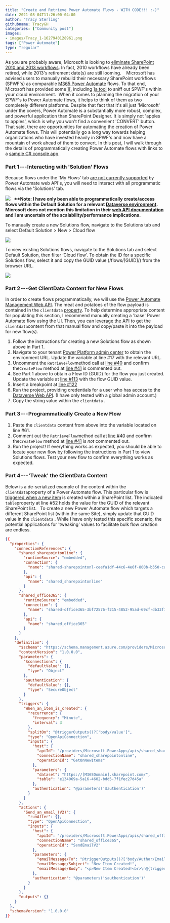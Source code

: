 ```yaml
---
title: "Create and Retrieve Power Automate Flows - WITH CODE!!! :-)"
date: 2021-08-04T11:26:00-04:00
author: "Tracy Sterling"
githubname: TracyGH
categories: ["Community post"]
images:
- images/Tracy_1-1627940128961.png
tags: ["Power Automate"]
type: "regular"
---
```


As you are probably aware, Microsoft is looking to [eliminate SharePoint
2010 and 2013
workflows](https://support.microsoft.com/office/sharepoint-2010-workflow-retirement-1ca3fff8-9985-410a-85aa-8120f626965f?ui=en-US&rs=en-US&ad=US). In fact, 2010 workflows have already been retired,
while 2013's retirement date(s) are still looming. 
 
Microsoft has advised users to manually rebuild their necessary
SharePoint workflows (SPWF's) as comparable
[M365 Power
Automate](https://docs.microsoft.com/power-automate/getting-started) flows. To that end, Microsoft has provided some
][, including ][a
tool](https://docs.microsoft.com/sharepoint/dev/transform/modernize-scanner) to sniff out SPWF's within your cloud
environment. 
When it comes to planning the migration of your SPWF's to Power Automate
flows, it helps to think of them as two completely different platforms.
Despite that fact that it's all just 'Microsoft' under the covers, Power
Automate is a substantially more robust, complex, and powerful
application than SharePoint Designer. It is simply not 'apples to
apples', which is why you won't find a convenient 'CONVERT' button. 
 
That said, there are opportunities for automating the creation of Power
Automate flows. This will potentially go a long way towards helping
organizations who have invested heavily in SPWF's and now have a
mountain of work ahead of them to convert. In this post, I will walk
through the details of programmatically creating Power Automate flows
with links to a [sample C# console
app](https://github.com/TracyGH/CreatePowerAutomateFlow/tree/master/CreateFlows). 

### Part 1 --- Interacting with 'Solution' Flows 

Because flows under the 'My Flows' tab [are not currently
supported](https://docs.microsoft.com/power-automate/web-api) by Power Automate web API's, you will need to
interact with all programmatic flows via the 'Solutions' tab. 

![](images/Tracy_1-1627940128961.png)
 
**\*\*Note: I have only been able to programmatically create/access
flows within the Default Solution for a relevant [Dataverse
environment](https://docs.microsoft.com/learn/modules/create-manage-environments/). Microsoft does not mention this limitation
in their [web API
documentation](https://docs.microsoft.com/power-automate/web-api) and I am uncertain of the
scalability/performance implications.**


To manually create a new Solutions flow, navigate to the Solutions tab and select Default Solution > New > Cloud flow 

![](images/Tracy_2-1627940129014.png)

To view existing Solutions flows, navigate to the Solutions tab and select Default Solution, then filter ‘Cloud flow’.
To obtain the ID for a specific Solutions flow, select it and copy the GUID value (/flows/[GUID]/) from the browser URL.

![](images/Tracy_3-1627940128946.png)


### Part 2 --- Get ClientData Content for New Flows 

In order to create flows programmatically, we will use the [Power
Automate Management Web
API](https://docs.microsoft.com/power-automate/web-api). The meat and potatoes of the flow payload is
contained in the `clientdata`
[property](https://docs.microsoft.com/power-automate/web-api#create-a-cloud-flow). To help determine appropriate content for populating
this section, I recommend manually creating a 'base' Power Automate flow
using the UI. Then, you can [leverage the
API](https://docs.microsoft.com/power-automate/web-api#list-flows) to get the `clientdata`content from that manual flow and copy/paste it into
the payload for new flow(s).

1.  Follow the instructions for creating a new Solutions flow as shown
    above in Part 1. 
2.  Navigate to your tenant [Power Platform admin
    center](https://admin.powerplatform.microsoft.com/environments) to obtain the environment URL. Update the
    variable at line #17 with the relevant URL. 
3.  Uncomment the `RetrieveFlow`method
    call at [line
    #40](https://github.com/TracyGH/CreatePowerAutomateFlow/blob/master/CreateFlows/SampleProgram.cs)
    and confirm the`CreateFlow` method
    at [line
    #41](https://github.com/TracyGH/CreatePowerAutomateFlow/blob/master/CreateFlows/SampleProgram.cs)
    is commented out.
4.  See Part 1 above to obtain a Flow ID (GUID) for the flow you just
    created. Update the variable at [line
    #113](https://github.com/TracyGH/CreatePowerAutomateFlow/blob/master/CreateFlows/SampleProgram.cs)
    with the flow GUID value. 
5.  Insert a breakpoint at [line
    #122](https://github.com/TracyGH/CreatePowerAutomateFlow/blob/master/CreateFlows/SampleProgram.cs)
6.  Run the project, providing credentials for a user who has access to
    the [Dataverse Web
    API](https://docs.microsoft.com/powerapps/developer/data-platform/authenticate-oauth). (I have only tested with a global admin
    account.)
7.  Copy the string value within the `clientdata` .

### Part 3 --- Programmatically Create a New Flow 

1.  Paste the `clientdata` content from
    above into the variable located on line #61.
2.  Comment out the `RetrieveFlow`method
    call at [line
    #40](https://github.com/TracyGH/CreatePowerAutomateFlow/blob/master/CreateFlows/SampleProgram.cs)
    and confirm the`CreateFlow` method
    at [line
    #41](https://github.com/TracyGH/CreatePowerAutomateFlow/blob/master/CreateFlows/SampleProgram.cs)
    is *not* commented out.
3.  Run the project!
If everything works as expected, you should be able to locate your new
flow by following the instructions in Part 1 to view Solutions
flows. Test your new flow to confirm everything works as expected. 
 
### Part 4 --- 'Tweak' the ClientData Content 

Below is a de-serialized example of the content within the
`clientdata`property of a Power Automate
flow. This particular flow is [triggered when a new
item](https://docs.microsoft.com/sharepoint/dev/business-apps/power-automate/sharepoint-connector-actions-triggers#when-an-item-is-created) is created within a SharePoint list. The indicated
`table`property at line #52 holds the
value for the GUID of the relevant SharePoint list.
 
To create a new Power Automate flow which targets a different SharePoint
list (within the same Site), simply update that GUID value in the
`clientdata` . While I have only tested
this specific scenario, the potential applications for 'tweaking' values
to facilitate bulk flow creation are endless. 
 
 
```json
{{
  "properties": {
    "connectionReferences": {
      "shared_sharepointonline": {
        "runtimeSource": "embedded",
        "connection": {
          "name": "shared-sharepointonl-ceefa1df-44c6-4e6f-800b-b350-ca17dbda"
        },
        "api": {
          "name": "shared_sharepointonline"
        }
      },
      "shared_office365": {
        "runtimeSource": "embedded",
        "connection": {
          "name": "shared-office365-3bf72576-f215-4852-95ad-69cf-db33f170"
        },
        "api": {
          "name": "shared_office365"
        }
      }
    },
    "definition": {
      "$schema": "https://schema.management.azure.com/providers/Microsoft.Logic/schemas/2016-06-01/workflowdefinition.json#",
      "contentVersion": "1.0.0.0",
      "parameters": {
        "$connections": {
          "defaultValue": {},
          "type": "Object"
        },
        "$authentication": {
          "defaultValue": {},
          "type": "SecureObject"
        }
      },
      "triggers": {
        "When_an_item_is_created": {
          "recurrence": {
            "frequency": "Minute",
            "interval": 3
          },
          "splitOn": "@triggerOutputs()?['body/value']",
          "type": "OpenApiConnection",
          "inputs": {
            "host": {
              "apiId": "/providers/Microsoft.PowerApps/apis/shared_sharepointonline",
              "connectionName": "shared_sharepointonline",
              "operationId": "GetOnNewItems"
            },
            "parameters": {
              "dataset": "https://[M365Domain].sharepoint.com/",
              "table": "e134069a-5a16-4602-bdd5-7f1fec27d45a"
            },
            "authentication": "@parameters('$authentication')"
          }
        }
      },
      "actions": {
        "Send_an_email_(V2)": {
          "runAfter": {},
          "type": "OpenApiConnection",
          "inputs": {
            "host": {
              "apiId": "/providers/Microsoft.PowerApps/apis/shared_office365",
              "connectionName": "shared_office365",
              "operationId": "SendEmailV2"
            },
            "parameters": {
              "emailMessage/To": "@triggerOutputs()?['body/Author/Email']",
              "emailMessage/Subject": "New Item Created!",
              "emailMessage/Body": "<p>New Item Created!<br>\n@{triggerOutputs()?['body/{Link}']}</p>"
            },
            "authentication": "@parameters('$authentication')"
          }
        }
      },
      "outputs": {}
    }
  },
  "schemaVersion": "1.0.0.0"
}}
```
